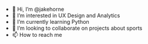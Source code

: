 - 👋 Hi, I’m @jakehorne
- 👀 I’m interested in UX Design and Analytics
- 🌱 I’m currently learning Python
- 💞️ I’m looking to collaborate on projects about sports
- 📫 How to reach me 

<!---
jakehorne/jakehorne is a ✨ special ✨ repository because its `README.md` (this file) appears on your GitHub profile.
You can click the Preview link to take a look at your changes.
--->
